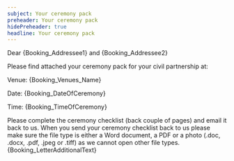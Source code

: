 ```yaml
---
subject: Your ceremony pack
preheader: Your ceremony pack 
hidePreheader: true
headline: Your ceremony pack
---
```


Dear {Booking_Addressee1} and {Booking_Addressee2}

Please find attached your ceremony pack for your civil partnership at:

Venue: {Booking_Venues_Name}

Date: {Booking_DateOfCeremony}

Time: {Booking_TimeOfCeremony}

Please complete the ceremony checklist (back couple of pages) and email it back to us. When you send your ceremony checklist back to us please make sure the file type is either a Word document, a PDF or a photo (.doc, .docx, .pdf, .jpeg or .tiff) as we cannot open other file types. {Booking_LetterAdditionalText}
